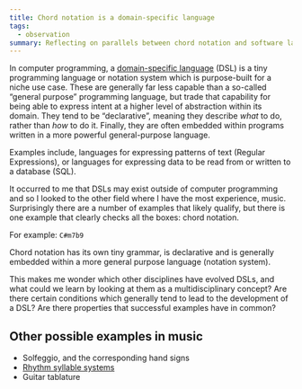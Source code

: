 ```yaml
---
title: Chord notation is a domain-specific language
tags:
  - observation
summary: Reflecting on parallels between chord notation and software language design
---
```

In computer programming, a [domain-specific language](https://en.wikipedia.org/wiki/Domain-specific_language) (DSL) is a tiny programming language or notation system which is purpose-built for a niche use case. These are generally far less capable than a so-called “general purpose” programming language, but trade that capability for being able to express intent at a higher level of abstraction within its domain. They tend to be “declarative”, meaning they describe _what_ to do, rather than _how_ to do it. Finally, they are often embedded within programs written in a more powerful general-purpose language.


Examples include, languages for expressing patterns of text (Regular Expressions), or languages for expressing data to be read from or written to a database (SQL).


It occurred to me that DSLs may exist outside of computer programming and so I looked to the other field where I have the most experience, music. Surprisingly there are a number of examples that likely qualify, but there is one example that clearly checks all the boxes: chord notation.


For example: `C#m7b9`


Chord notation has its own tiny grammar, is declarative and is generally embedded within a more general purpose language (notation system).


This makes me wonder which other disciplines have evolved DSLs, and what could we learn by looking at them as a multidisciplinary concept? Are there certain conditions which generally tend to lead to the development of a DSL? Are there properties that successful examples have in common?


## Other possible examples in music

- Solfeggio, and the corresponding hand signs
- [Rhythm syllable systems](https://listenplaycreate.wordpress.com/2022/11/03/rhythm-syllables-systems-for-reading-rhythms-in-the-classroom/)
- Guitar tablature
